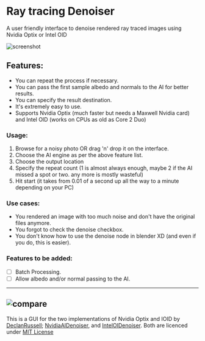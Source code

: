 # Ray tracing Denoiser
A user friendly interface to denoise rendered ray traced images using Nvidia Optix or Intel OID

![screenshot](https://user-images.githubusercontent.com/20252333/185997472-aeac3cc2-ebf6-4387-9aa1-b77e3a3e3c17.png)

## Features:
 - You can repeat the process if necessary.
 - You can pass the first sample albedo and normals to the AI for better results.
 - You can specify the result destination.
 - It's extremely easy to use.
 - Supports Nvidia Optix (much faster but needs a Maxwell Nvidia card) and Intel OID (works on CPUs as old as Core 2 Duo)
### Usage:
1. Browse for a noisy photo OR drag 'n' drop it on the interface.
2. Choose the AI engine as per the above feature list.
3. Choose the output location
4. Specify the repeat count (1 is almost always enough, maybe 2 if the AI missed a spot or two. any more is mostly wasteful)
5. Hit start (it takes from 0.01 of a second up all the way to a minute depending on your PC)
### Use cases:
 - You rendered an image with too much noise and don't have the original files anymore.
 - You forgot to check the denoise checkbox.
 - You don't know how to use the denoise node in blender XD (and even if you do, this is easier).
### Features to be added:
- [ ] Batch Processing.
- [ ] Allow albedo and/or normal passing to the AI.
-------
![compare](https://user-images.githubusercontent.com/20252333/173801710-60e5b9e6-62d0-444b-8429-685a175dc03b.png)
-------
This is a GUI for the two implementations of Nvidia Optix and IOID by [DeclanRussell](https://github.com/DeclanRussell); [NvidiaAIDenoiser](https://github.com/DeclanRussell/NvidiaAIDenoiser), and [IntelOIDenoiser](https://github.com/DeclanRussell/IntelOIDenoiser).
Both are licenced under [MIT License](https://mit-license.org/)

